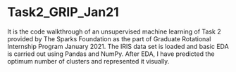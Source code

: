 # Task2_GRIP_Jan21
It is the code walkthrough of an unsupervised machine learning of Task 2 provided by The Sparks Foundation as the part of Graduate Rotational Internship Program January 2021.  The IRIS data set is loaded and basic EDA is carried out using Pandas and  NumPy.  After EDA,  I have predicted the optimum number of clusters and represented it visually.
